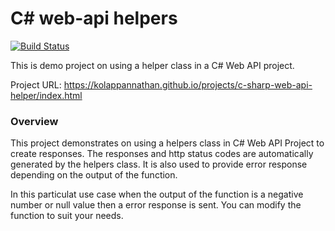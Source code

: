 # C# web-api helpers

[![Build Status](https://dev.azure.com/kolappannathan/c-sharp-web-api-helpers/_apis/build/status/kolappannathan.c-sharp-web-api-helpers?branchName=master)](https://dev.azure.com/kolappannathan/c-sharp-web-api-helpers/_build/latest?definitionId=5?branchName=master)

This is demo project on using a helper class in a C# Web API project.

Project URL: https://kolappannathan.github.io/projects/c-sharp-web-api-helper/index.html

### Overview
This project demonstrates on using a helpers class in C# Web API Project to create responses. The responses and http status codes are automatically generated by the helpers class. It is also used to provide error response depending on the output of the function.

In this particulat use case when the output of the function is a negative number or null value then a error response is sent. You can modify the function to suit your needs.
